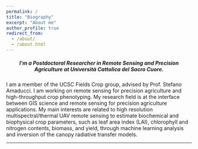 ```yaml
---
permalink: /
title: "Biography"
excerpt: "About me"
author_profile: true
redirect_from: 
  - /about/
  - /about.html
---
```


<h5 align="center" > I'm a Postdoctoral Researcher in Remote Sensing and Precision Agriculture at Università Cattolica del Sacro Cuore.  </h5> 


I am a member of the UCSC Fields Crop group, advised by Prof. Stefano Amaducci.
I am working on remote sensing for precision agriculture and high-throughput crop phenotyping.
My research field is at the interface between GIS science and remote sensing for precision agriculture applications. My main interests are related to high resolution multispectral/thermal UAV remote sensing to estimate biochemical and biophysical crop parameters, such as leaf area index (LAI), chlorophyll and nitrogen contents, biomass, and yield, through machine learning analysis and inversion of the canopy radiative transfer models.

------
